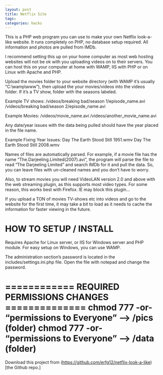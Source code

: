 ```yaml
---
layout: post
title: Netflix Site
tags:
categories: hacks
---
```


This is a PHP web program you can use to make your own Netflix look-a-like website. It runs completely on PHP, no database setup required. All information and photos are pulled from IMDb.

I recommend setting this up on your home computer as most web hosting websites will not be ok with you uploading videos on to their servers. You can host this on your computer at home with WAMP, IIS with PHP or on Linux with Apache and PHP.

Upload the movies folder to your website directory (with WAMP it’s usually “C:\wamp\www”), then upload the your movies/videos into the videos folder. If it’s a TV show, folder with the seasons labeled.

Example TV shows:
/videos/breaking bad/season 1/episode_name.avi
/videos/breaking bad/season 2/episode_name.avi

Example Movies:
/videos/movie_name.avi
/videos/another_movie_name.avi

Any date/year issues with the data being pulled should have the year placed in the file name.

Example Fixing Year Issues:
Day The Earth Stood Still 1951.wmv
Day The Earth Stood Still 2008.wmv

Names of files are automatically parsed. For example, if a movie file has the name “The.Darjeeling.Limited(2007).avi”, the program will parse the file to read “The Darjeeling Limited” and search IMDb for it and pull the data. So, you can leave files with un-cleaned names and you don’t have to worry.

Also, to stream movies you will need VideoLAN version 2.0 and above with the web streaming plugin, as this supports most video types. For some reason, this works best with Firefox. IE may block this plugin…

If you upload a TON of movies TV-shows etc into videos and go to the website for the first time, it may take a bit to load as it needs to cache the information for faster viewing in the future.

# HOW TO SETUP / INSTALL

Requires Apache for Linux server, or IIS for Windows server and PHP module. For easy setup on Windows, you can use WAMP.

The administration section’s password is located in the includes/settings.ini.php file. Open the file with notepad and change the password.

============ REQUIRED PERMISSIONS CHANGES ==============
chmod 777 -or- “permissions to Everyone” –> /pics (folder)
chmod 777 -or- “permissions to Everyone” –> /data (folder)
==========================================================

Download this project from (https://github.com/erfg12/netflix-look-a-like)[the Github repo.]
